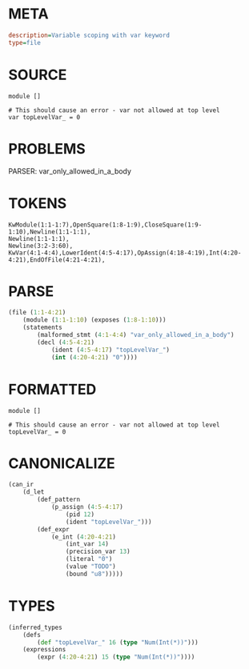 # META
~~~ini
description=Variable scoping with var keyword
type=file
~~~
# SOURCE
~~~roc
module []

# This should cause an error - var not allowed at top level
var topLevelVar_ = 0
~~~
# PROBLEMS
PARSER: var_only_allowed_in_a_body
# TOKENS
~~~zig
KwModule(1:1-1:7),OpenSquare(1:8-1:9),CloseSquare(1:9-1:10),Newline(1:1-1:1),
Newline(1:1-1:1),
Newline(3:2-3:60),
KwVar(4:1-4:4),LowerIdent(4:5-4:17),OpAssign(4:18-4:19),Int(4:20-4:21),EndOfFile(4:21-4:21),
~~~
# PARSE
~~~clojure
(file (1:1-4:21)
	(module (1:1-1:10) (exposes (1:8-1:10)))
	(statements
		(malformed_stmt (4:1-4:4) "var_only_allowed_in_a_body")
		(decl (4:5-4:21)
			(ident (4:5-4:17) "topLevelVar_")
			(int (4:20-4:21) "0"))))
~~~
# FORMATTED
~~~roc
module []

# This should cause an error - var not allowed at top level
topLevelVar_ = 0
~~~
# CANONICALIZE
~~~clojure
(can_ir
	(d_let
		(def_pattern
			(p_assign (4:5-4:17)
				(pid 12)
				(ident "topLevelVar_")))
		(def_expr
			(e_int (4:20-4:21)
				(int_var 14)
				(precision_var 13)
				(literal "0")
				(value "TODO")
				(bound "u8")))))
~~~
# TYPES
~~~clojure
(inferred_types
	(defs
		(def "topLevelVar_" 16 (type "Num(Int(*))")))
	(expressions
		(expr (4:20-4:21) 15 (type "Num(Int(*))"))))
~~~